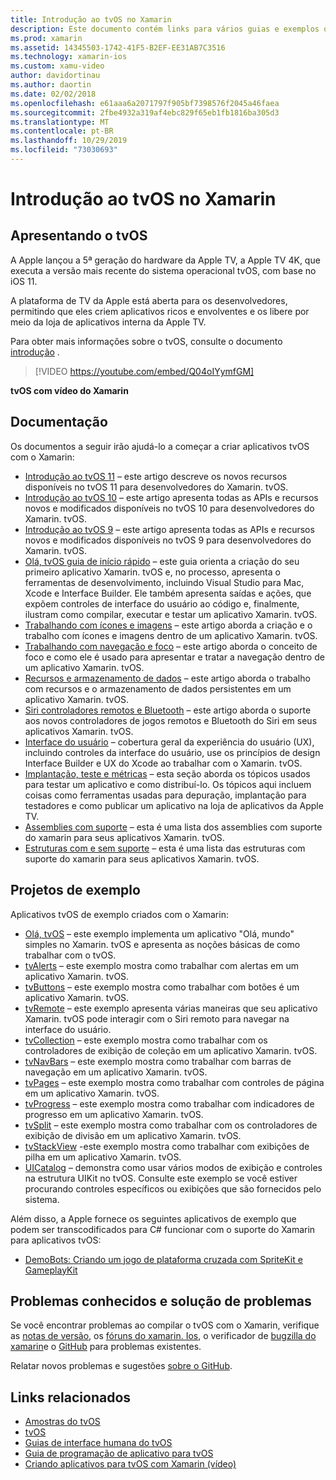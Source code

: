 ```yaml
---
title: Introdução ao tvOS no Xamarin
description: Este documento contém links para vários guias e exemplos que demonstram como criar aplicativos tvOS com o Xamarin. Os guias abordam vários recursos, como desenvolvimento de interface do usuário, armazenamento de dados, ícones e muito mais.
ms.prod: xamarin
ms.assetid: 14345503-1742-41F5-B2EF-EE31AB7C3516
ms.technology: xamarin-ios
ms.custom: xamu-video
author: davidortinau
ms.author: daortin
ms.date: 02/02/2018
ms.openlocfilehash: e61aaa6a2071797f905bf7398576f2045a46faea
ms.sourcegitcommit: 2fbe4932a319af4ebc829f65eb1fb1816ba305d3
ms.translationtype: MT
ms.contentlocale: pt-BR
ms.lasthandoff: 10/29/2019
ms.locfileid: "73030693"
---
```

# <a name="introduction-to-tvos-in-xamarin"></a>Introdução ao tvOS no Xamarin

## <a name="introducing-tvos"></a>Apresentando o tvOS

A Apple lançou a 5ª geração do hardware da Apple TV, a Apple TV 4K, que executa a versão mais recente do sistema operacional tvOS, com base no iOS 11.

A plataforma de TV da Apple está aberta para os desenvolvedores, permitindo que eles criem aplicativos ricos e envolventes e os libere por meio da loja de aplicativos interna da Apple TV.

Para obter mais informações sobre o tvOS, consulte o documento [introdução](~/ios/tvos/get-started/index.md) .

> [!VIDEO https://youtube.com/embed/Q04oIYymfGM]

**tvOS com vídeo do Xamarin**

## <a name="documentation"></a>Documentação

Os documentos a seguir irão ajudá-lo a começar a criar aplicativos tvOS com o Xamarin:

- [Introdução ao tvOS 11](~/ios/tvos/platform/introduction-to-tvos11.md) – este artigo descreve os novos recursos disponíveis no tvOS 11 para desenvolvedores do Xamarin. tvOS.
- [Introdução ao tvOS 10](~/ios/tvos/platform/introduction-to-tvos10/index.md) – este artigo apresenta todas as APIs e recursos novos e modificados disponíveis no tvOS 10 para desenvolvedores do Xamarin. tvOS.
- [Introdução ao tvOS 9](~/ios/tvos/platform/tvos9.md) – este artigo apresenta todas as APIs e recursos novos e modificados disponíveis no tvOS 9 para desenvolvedores do Xamarin. tvOS. 
- [Olá, tvOS guia de início rápido](~/ios/tvos/get-started/hello-tvos.md) – este guia orienta a criação do seu primeiro aplicativo Xamarin. tvOS e, no processo, apresenta o ferramentas de desenvolvimento, incluindo Visual Studio para Mac, Xcode e Interface Builder. Ele também apresenta saídas e ações, que expõem controles de interface do usuário ao código e, finalmente, ilustram como compilar, executar e testar um aplicativo Xamarin. tvOS.
- [Trabalhando com ícones e imagens](~/ios/tvos/app-fundamentals/icons-images.md) – este artigo aborda a criação e o trabalho com ícones e imagens dentro de um aplicativo Xamarin. tvOS.
- [Trabalhando com navegação e foco](~/ios/tvos/app-fundamentals/navigation-focus.md) – este artigo aborda o conceito de foco e como ele é usado para apresentar e tratar a navegação dentro de um aplicativo Xamarin. tvOS.
- [Recursos e armazenamento de dados](~/ios/tvos/app-fundamentals/resources-data-storage.md) – este artigo aborda o trabalho com recursos e o armazenamento de dados persistentes em um aplicativo Xamarin. tvOS.
- [Siri controladores remotos e Bluetooth](~/ios/tvos/platform/remote-bluetooth.md) – este artigo aborda o suporte aos novos controladores de jogos remotos e Bluetooth do Siri em seus aplicativos Xamarin. tvOS.
- [Interface do usuário](~/ios/tvos/user-interface/index.md) – cobertura geral da experiência do usuário (UX), incluindo controles da interface do usuário, use os princípios de design Interface Builder e UX do Xcode ao trabalhar com o Xamarin. tvOS.
- [Implantação, teste e métricas](~/ios/tvos/deploy-test/index.md) – esta seção aborda os tópicos usados para testar um aplicativo e como distribuí-lo. Os tópicos aqui incluem coisas como ferramentas usadas para depuração, implantação para testadores e como publicar um aplicativo na loja de aplicativos da Apple TV.
- [Assemblies com suporte](~/ios/tvos/internals/assemblies.md) – esta é uma lista dos assemblies com suporte do xamarin para seus aplicativos Xamarin. tvOS.
- [Estruturas com e sem suporte](~/ios/tvos/internals/frameworks.md) – esta é uma lista das estruturas com suporte do xamarin para seus aplicativos Xamarin. tvOS.

## <a name="sample-projects"></a>Projetos de exemplo

Aplicativos tvOS de exemplo criados com o Xamarin:

- [Olá, tvOS](https://docs.microsoft.com/samples/xamarin/ios-samples/tvos-hello-tvos) – este exemplo implementa um aplicativo "Olá, mundo" simples no Xamarin. tvOS e apresenta as noções básicas de como trabalhar com o tvOS.
- [tvAlerts](https://docs.microsoft.com/samples/xamarin/ios-samples/tvos-tvalerts) – este exemplo mostra como trabalhar com alertas em um aplicativo Xamarin. tvOS.
- [tvButtons](https://docs.microsoft.com/samples/xamarin/ios-samples/tvos-tvbuttons) – este exemplo mostra como trabalhar com botões é um aplicativo Xamarin. tvOS.
- [tvRemote](https://docs.microsoft.com/samples/xamarin/ios-samples/tvos-tvremote) – este exemplo apresenta várias maneiras que seu aplicativo Xamarin. tvOS pode interagir com o Siri remoto para navegar na interface do usuário.
- [tvCollection](https://docs.microsoft.com/samples/xamarin/ios-samples/tvos-tvcollection) – este exemplo mostra como trabalhar com os controladores de exibição de coleção em um aplicativo Xamarin. tvOS.
- [tvNavBars](https://docs.microsoft.com/samples/xamarin/ios-samples/tvos-tvnavbars) – este exemplo mostra como trabalhar com barras de navegação em um aplicativo Xamarin. tvOS.
- [tvPages](https://docs.microsoft.com/samples/xamarin/ios-samples/tvos-tvpages) – este exemplo mostra como trabalhar com controles de página em um aplicativo Xamarin. tvOS.
- [tvProgress](https://docs.microsoft.com/samples/xamarin/ios-samples/tvos-tvprogress) – este exemplo mostra como trabalhar com indicadores de progresso em um aplicativo Xamarin. tvOS.
- [tvSplit](https://docs.microsoft.com/samples/xamarin/ios-samples/tvos-tvsplit) – este exemplo mostra como trabalhar com os controladores de exibição de divisão em um aplicativo Xamarin. tvOS.
- [tvStackView](https://docs.microsoft.com/samples/xamarin/ios-samples/tvos-tvstackview) -este exemplo mostra como trabalhar com exibições de pilha em um aplicativo Xamarin. tvOS.
- [UICatalog](https://docs.microsoft.com/samples/xamarin/ios-samples/tvos-uicatalog) – demonstra como usar vários modos de exibição e controles na estrutura UIKit no tvOS. Consulte este exemplo se você estiver procurando controles específicos ou exibições que são fornecidos pelo sistema.

Além disso, a Apple fornece os seguintes aplicativos de exemplo que podem ser transcodificados para C# funcionar com o suporte do Xamarin para aplicativos tvOS:

- [DemoBots: Criando um jogo de plataforma cruzada com SpriteKit e GameplayKit](https://developer.apple.com/library/prerelease/tvos/samplecode/DemoBots/)

## <a name="known-issues-and-troubleshooting"></a>Problemas conhecidos e solução de problemas

Se você encontrar problemas ao compilar o tvOS com o Xamarin, verifique as [notas de versão](https://docs.microsoft.com/xamarin/ios/release-notes/), os [fóruns do xamarin. Ios](https://forums.xamarin.com/categories/ios), o verificador de [bugzilla do xamarin](https://bugzilla.xamarin.com/query.cgi?product=iOS)e o [GitHub](https://github.com/xamarin/xamarin-macios/issues) para problemas existentes.

Relatar novos problemas e sugestões [sobre o GitHub](https://github.com/xamarin/xamarin-macios/issues).

## <a name="related-links"></a>Links relacionados

- [Amostras do tvOS](https://docs.microsoft.com/samples/browse/?products=xamarin&term=Xamarin.iOS+tvOS)
- [tvOS](https://developer.apple.com/tvos/)
- [Guias de interface humana do tvOS](https://developer.apple.com/tvos/human-interface-guidelines/)
- [Guia de programação de aplicativo para tvOS](https://developer.apple.com/library/prerelease/tvos/documentation/General/Conceptual/AppleTV_PG/)
- [Criando aplicativos para tvOS com Xamarin (vídeo)](https://university.xamarin.com/lightninglectures/tvos-with-xamarin)
